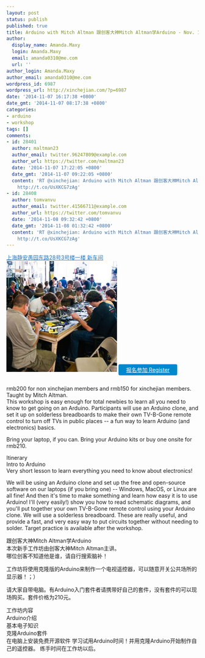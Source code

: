 ```yaml
---
layout: post
status: publish
published: true
title: Arduino with Mitch Altman 跟创客大神Mitch Altman学Arduino - Nov. 16
author:
  display_name: Amanda.Maxy
  login: Amanda.Maxy
  email: amanda0310@me.com
  url: ''
author_login: Amanda.Maxy
author_email: amanda0310@me.com
wordpress_id: 6987
wordpress_url: http://xinchejian.com/?p=6987
date: '2014-11-07 16:17:38 +0800'
date_gmt: '2014-11-07 08:17:38 +0800'
categories:
- arduino
- workshop
tags: []
comments:
- id: 28401
  author: maltman23
  author_email: twitter.96247809@example.com
  author_url: https://twitter.com/maltman23
  date: '2014-11-07 17:22:05 +0800'
  date_gmt: '2014-11-07 09:22:05 +0800'
  content: 'RT @xinchejian: Arduino with Mitch Altman 跟创客大神Mitch Altman学Arduino ..
    http://t.co/UsXKCG7zAg'
- id: 28408
  author: tomvanvu
  author_email: twitter.41566711@example.com
  author_url: https://twitter.com/tomvanvu
  date: '2014-11-08 09:32:42 +0800'
  date_gmt: '2014-11-08 01:32:42 +0800'
  content: 'RT @xinchejian: Arduino with Mitch Altman 跟创客大神Mitch Altman学Arduino ..
    http://t.co/UsXKCG7zAg'
---
```

<p><a style="color: #2578bf;" href="http://xinchejian.huodongxing.com/event/map/5244063275800" target="_blank">上海静安愚园东路28号3号楼一楼 新车间</a> <a href="/uploads/2014/11/800px-Arduinos_For_Total_Newbies_workshop.jpg"><img class="aligncenter size-thumbnail wp-image-6988" src="/uploads/2014/11/800px-Arduinos_For_Total_Newbies_workshop-290x290.jpg" alt="800px-Arduinos_For_Total_Newbies_workshop" width="290" height="290" /></a> <a style="background-color: #0088cc; color: white; border-radius: 4px; cursor: pointer; font-size: 14px; padding: 6px 20px;" title="立即报名" href="http://www.huodongxing.com/event/8255090990500" target="_blank">报名参加 Register</a></p>
<p><!--:en--><br />
rmb200 for non xinchejian members and rmb150 for xinchejian members.<br />
Taught by Mitch Altman.<br />
This workshop is easy enough for total newbies to learn all you need to know to get going on an Arduino. Participants will use an Arduino clone, and set it up on solderless breadboards to make their own TV-B-Gone remote control to turn off TVs in public places -- a fun way to learn Arduino (and electronics) basics. </p>
<p>Bring your laptop, if you can. Bring your Arduino kits or buy one onsite for rmb210.</p>
<p>Itinerary<br />
Intro to Arduino<br />
Very short lesson to learn everything you need to know about electronics! </p>
<p>We will be using an&nbsp;Arduino clone and set up the free and open-source software on our laptops (if you bring one) -- Windows, MacOS, or Linux are all fine! And then it's time to make something and learn how easy it is to use Arduino! I'll (very easily!) show you how to read schematic diagrams, and you'll put together your own TV-B-Gone remote control using your Arduino clone. We will use a solderless breadboard. These are really useful, and provide a fast, and very easy way to put circuits together without needing to solder. Target practice is available after the workshop.</p>
<p><!--:--></p>
<p><!--:zh-->跟创客大神Mitch Altman学Arduino<br />
本次新手工作坊由创客大神Mitch Altman主讲。<br />
哪位创客不知道他是谁，请自行搜索脑补！ </p>
<p>工作坊将使用克隆版的Arduino来制作一个电视遥控器，可以随意开关公共场所的显示器！；）</p>
<p>请大家自带电脑。有Arduino入门套件者请携带好自己的套件，没有套件的可以现场购买。套件价格为210元。 </p>
<p>工作坊内容<br />
Arduino介绍<br />
基本电子知识<br />
克隆Arduino套件<br />
在电脑上安装免费开源软件 学习试用Arduino时间！并用克隆Arduino开始制作自己的遥控器。 练手时间在工作坊以后。</p>
<p><!--:--></p>

